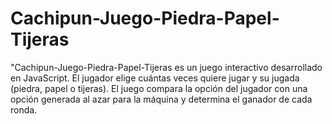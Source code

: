# Cachipun-Juego-Piedra-Papel-Tijeras
"Cachipun-Juego-Piedra-Papel-Tijeras es un juego interactivo desarrollado en JavaScript. El jugador elige cuántas veces quiere jugar y su jugada (piedra, papel o tijeras). El juego compara la opción del jugador con una opción generada al azar para la máquina y determina el ganador de cada ronda. 
